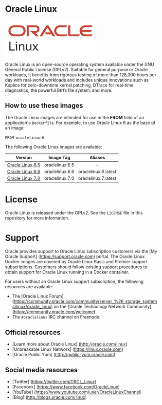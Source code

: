 # Oracle Linux

![logo](https://raw.githubusercontent.com/docker-library/docs/master/oraclelinux/logo.png)

Oracle Linux is an open-source operating system available under the GNU General Public License (GPLv2). Suitable for general purpose or Oracle workloads, it benefits from rigorous testing of more than 128,000 hours per day with real-world workloads and includes unique innovations such as Ksplice for zero-downtime kernel patching, DTrace for real-time diagnostics, the powerful Btrfs file system, and more.

## How to use these images

The Oracle Linux images are intended for use in the **FROM** field of an application's ```Dockerfile```. For example, to use Oracle Linux 6 as the base of an image:

```FROM oraclelinux:6```

The following Oracle Linux images are available:

Version | Image Tag | Aliases
------- | :---------: | :-------:
[Oracle Linux 6.5](https://github.com/oracle/docker-images/blob/master/OracleLinux/6.5/Dockerfile) | oraclelinux:6.5 | -
[Oracle Linux 6.6](https://github.com/oracle/docker-images/blob/master/OracleLinux/6.6/Dockerfile) | oraclelinux:6.6 | oraclelinux:6.latest
[Oracle Linux 7.0](https://github.com/oracle/docker-images/blob/master/OracleLinux/7.0/Dockerfile) | oraclelinux:7.0 | oraclelinux:7.latest

# License
Oracle Linux is released under the GPLv2. See the ```LICENSE``` file in this repository for more information.

# Support
Oracle provides support to Oracle Linux subscription customers via the [My Oracle Support] (https://support.oracle.com) portal. The Oracle Linux Docker images are covered by Oracle Linux Basic and Premier support subscriptions. Customers should follow existing support procedures to obtain support for Oracle Linux running in a Docker container.

For users without an Oracle Linux support subscription, the following resources are available:

* The [Oracle Linux Forum] (https://community.oracle.com/community/server_%26_storage_systems/linux/oracle_linux) on the [Oracle Technology Network Community] (https://community.oracle.com/welcome).
* The ```#oraclelinux``` IRC channel on Freenode.

## Official resources

* [Learn more about Oracle Linux] (http://oracle.com/linux)
* [Unbreakable Linux Network] (https://linux.oracle.com)
* [Oracle Public Yum] (http://public-yum.oracle.com)

## Social media resources
* [Twitter] (https://twitter.com/ORCL_Linux)
* [Facebook] (https://www.facebook.com/OracleLinux)
* [YouTube] (https://www.youtube.com/user/OracleLinuxChannel)
* [Blog] (http://blogs.oracle.com/linux)
